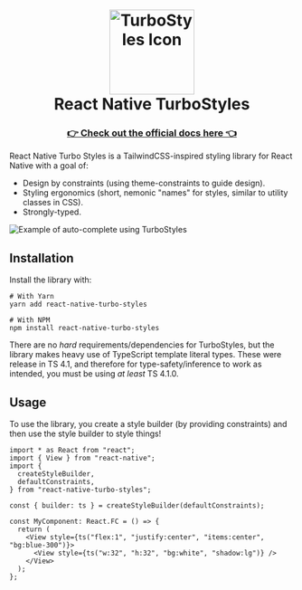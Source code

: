 <h1 align="center">
  <img margin="auto" src="https://turbostyles.gksander.com/img/logo.svg" alt="TurboStyles Icon" width="150px">
  <br>
  <span>React Native TurboStyles</span>
</h1>

<h3 align="center">
<a href="https://turbostyles.gksander.com">👉 Check out the official docs here 👈</a>
</h3>

React Native Turbo Styles is a TailwindCSS-inspired styling library for React Native with a goal of:

- Design by constraints (using theme-constraints to guide design).
- Styling ergonomics (short, nemonic "names" for styles, similar to utility classes in CSS).
- Strongly-typed.

![Example of auto-complete using TurboStyles](https://turbostyles.gksander.com/img/turbo-styles-sample.gif)

## Installation

Install the library with:

```shell
# With Yarn
yarn add react-native-turbo-styles

# With NPM
npm install react-native-turbo-styles
```

There are no _hard_ requirements/dependencies for TurboStyles, but the library makes heavy use of TypeScript template literal types. These were release in TS 4.1, and therefore for type-safety/inference to work as intended, you must be using _at least_ TS 4.1.0.

## Usage

To use the library, you create a style builder (by providing constraints) and then use the style builder to style things!

```tsx
import * as React from "react";
import { View } from "react-native";
import {
  createStyleBuilder,
  defaultConstraints,
} from "react-native-turbo-styles";

const { builder: ts } = createStyleBuilder(defaultConstraints);

const MyComponent: React.FC = () => {
  return (
    <View style={ts("flex:1", "justify:center", "items:center", "bg:blue-300")}>
      <View style={ts("w:32", "h:32", "bg:white", "shadow:lg")} />
    </View>
  );
};
```
